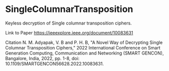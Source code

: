 # SingleColumnarTransposition

Keyless decryption of Single columnar transposition ciphers.

Link to Paper
https://ieeexplore.ieee.org/document/10083631

Citation
N. M. Adyapak, V. B and P. H. B, "A Novel Way of Decrypting Single Columnar Transposition Ciphers," 2022 International Conference on Smart Generation Computing, Communication and Networking (SMART GENCON), Bangalore, India, 2022, pp. 1-8, doi: 10.1109/SMARTGENCON56628.2022.10083631.

